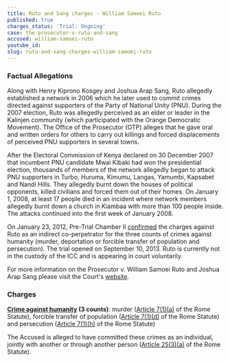 ```yaml
---
title: Ruto and Sang charges - William Samoei Ruto
published: true
charges_status: 'Trial: Ongoing'
case: the-prosecutor-v-ruto-and-sang
accused: william-samoei-ruto
youtube_id:
slug: ruto-and-sang-charges-william-samoei-ruto
---
```



### Factual Allegations

Along with Henry Kiprono Kosgey and Joshua Arap Sang, Ruto allegedly established a network in 2006 which he later used to commit crimes directed against supporters of the Party of National Unity (PNU). During the 2007 election, Ruto was allegedly perceived as an elder or leader in the Kalinjen community (which participated with the Orange Democratic Movement). The Office of the Prosecutor (OTP) alleges that he gave oral and written orders for others to carry out killings and forced displacements of perceived PNU supporters in several towns.

After the Electoral Commission of Kenya declared on 30 December 2007 that incumbent PNU candidate Mwai Kibaki had won the presidential election, thousands of members of the network allegedly began to attack PNU supporters in Turbo, Huruma, Kimumu, Langas, Yamumbi, Kapsabet and Nandi Hills. They allegedly burnt down the houses of political opponents, killed civilians and forced them out of their homes. On January 1, 2008, at least 17 people died in an incident where network members allegedly burnt down a church in Kiambaa with more than 100 people inside. The attacks continued into the first week of January 2008.

On January 23, 2012, Pre-Trial Chamber II [confirmed](http://www.icc-cpi.int/iccdocs/doc/doc1314535.pdf) the charges against Ruto as an indirect co-perpetrator for the three counts of crimes against humanity (murder, deportation or forcible transfer of population and persecution). The trial opened on September 10, 2013. Ruto is currently not in the custody of the ICC and is appearing in court voluntarily.

For more information on the Prosecutor v. William Samoei Ruto and Joshua Arap Sang please visit the Court's [website](http://www.icc-cpi.int/en_menus/icc/situations%20and%20cases/situations/situation%20icc%200109/related%20cases/icc01090111/Pages/icc01090111.aspx).

### Charges

**[Crime against humanity](http://www.casematrixnetwork.org/case-m/klamberg-commentary/rome-statute/#c1171) (3 counts)**: murder ([Article 7(1)(a)](http://www.casematrixnetwork.org/cmn-knowledge-hub/klamberg-commentary/elements-of-crime/#c2286) of the Rome Statute), forcible transfer of population ([Article 7(1)(d)](http://www.casematrixnetwork.org/cmn-knowledge-hub/klamberg-commentary/elements-of-crime/#c2289) of the Rome Statute) and persecution ([Article 7(1)(h)](http://www.casematrixnetwork.org/cmn-knowledge-hub/klamberg-commentary/elements-of-crime/#c2298) of the Rome Statute)

The Accused is alleged to have committed these crimes as an individual, jointly with another or through another person ([Article 25(3)(a)](http://www.casematrixnetwork.org/case-m/klamberg-commentary/rome-statute/#c1198) of the Rome Statute).